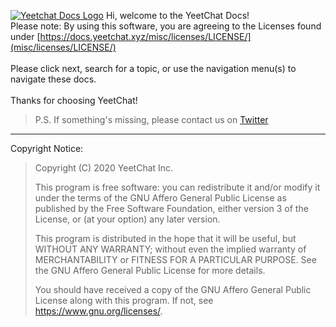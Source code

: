 [![Yeetchat Docs Logo](https://yeetchat.github.io/yeetchat-docs/misc/icons/ycdocs-light-transparent.png)](https://docs.yeetchat.xyz)
Hi, welcome to the YeetChat Docs!<br>
Please note: By using this software, you are agreeing to the Licenses found under [https://docs.yeetchat.xyz/misc/licenses/LICENSE/](misc/licenses/LICENSE/)<br><br>
Please click next, search for a topic, or use the navigation menu(s) to navigate these docs.<br>
<br>
Thanks for choosing YeetChat!

> P.S. If something's missing, please contact us on [Twitter](https://yeetchat.xyz/dest/twitter)

----

Copyright Notice:
> Copyright (C) 2020  YeetChat Inc.
> 
> This program is free software: you can redistribute it and/or modify
> it under the terms of the GNU Affero General Public License as
> published by the Free Software Foundation, either version 3 of the
> License, or (at your option) any later version.
> 
> This program is distributed in the hope that it will be useful,
> but WITHOUT ANY WARRANTY; without even the implied warranty of
> MERCHANTABILITY or FITNESS FOR A PARTICULAR PURPOSE.  See the
> GNU Affero General Public License for more details.
> 
> You should have received a copy of the GNU Affero General Public License
> along with this program.  If not, see <https://www.gnu.org/licenses/>.
